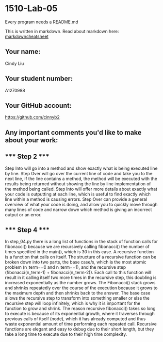 # 1510-Lab-05

Every program needs a README.md

This is written in markdown. Read about markdown here: [markdowncheatsheet](https://www.markdownguide.org/cheat-sheet/)

## Your name:
Cindy Liu

## Your student number:
A1270988

## Your GitHub account:
https://github.com/cinnyb2

## Any important comments you'd like to make about your work:

## *** Step 2 ***
Step Into will go into a method and show exactly what is being executed line by line.
Step Over will go over the current line of code and take you to the next line, if the line contains a method, the method
will be executed with the results being returned without showing the line by line implementation of the method being 
called. Step Into will offer more details about exactly what your code is outputting at each line, which is useful to
find exactly which line within a method is causing errors. Step Over can provide a general overview of what your code is
doing, and allow you to quickly move through many lines of code and narrow down which method is giving an incorrect
output or an error.

## *** Step 4 ***
In step_04.py there is a long list of functions in the stack of function calls for fibonacci() because we are 
recursively calling fibonacci() the number of times specified in the main(), which is 30 in this case. 
A recursive function is a function that calls on itself. The structure of a recursive function can be broken down into 
two parts, the base case/s, which is the most atomic problem (n_term==0 and n_term==1), and the recursive step 
(fibonacci(n_term-1) + fibonacci(n_term-2)). Each call to this function will result in it calling itself
two more times in the recursive step, this doubling is increased exponentially as the number grows. The Fibonacci()
stack grows and shrinks repeatedly over the course of the execution because it grows to the maximum depth and then 
shrinks back to the answer. The base case allows the recursive step to transform into something smaller or else the 
recursive step will loop infinitely, which is why it is important for the function to grow and shrink.
The reason recursive fibonacci() takes so long to execute is because of its exponential growth, where it traverses 
through previous calls of itself (node), which it has already computed and thus waste exponential amount of time 
performing each repeated call. Recursive functions are elegant and easy to debug due to their short length, but they 
take a long time to execute due to their high time complexity.

